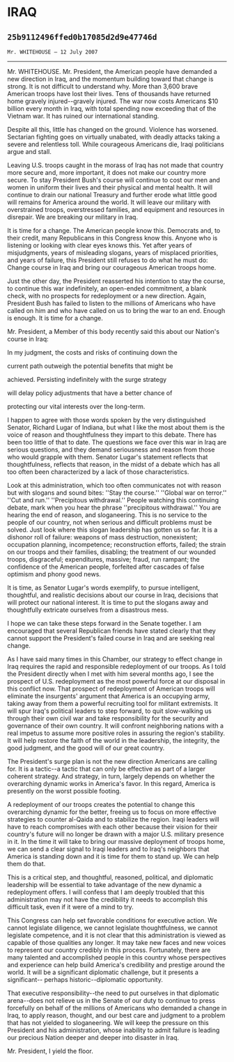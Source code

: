 # IRAQ
## `25b9112496ffed0b17085d2d9e47746d`
`Mr. WHITEHOUSE — 12 July 2007`

---


Mr. WHITEHOUSE. Mr. President, the American people have demanded a 
new direction in Iraq, and the momentum building toward that change is 
strong. It is not difficult to understand why. More than 3,600 brave 
American troops have lost their lives. Tens of thousands have returned 
home gravely injured--gravely injured. The war now costs Americans $10 
billion every month in Iraq, with total spending now exceeding that of 
the Vietnam war. It has ruined our international standing.

Despite all this, little has changed on the ground. Violence has 
worsened. Sectarian fighting goes on virtually unabated, with deadly 
attacks taking a severe and relentless toll. While courageous Americans 
die, Iraqi politicians argue and stall.

Leaving U.S. troops caught in the morass of Iraq has not made that 
country more secure and, more important, it does not make our country 
more secure. To stay President Bush's course will continue to cost our 
men and women in uniform their lives and their physical and mental 
health. It will continue to drain our national Treasury and further 
erode what little good will remains for America around the world. It 
will leave our military with overstrained troops, overstressed 
families, and equipment and resources in disrepair. We are breaking our 
military in Iraq.

It is time for a change. The American people know this. Democrats 
and, to their credit, many Republicans in this Congress know this. 
Anyone who is listening or looking with clear eyes knows this. Yet 
after years of misjudgments, years of misleading slogans, years of 
misplaced priorities, and years of failure, this President still 
refuses to do what he must do: Change course in Iraq and bring our 
courageous American troops home.

Just the other day, the President reasserted his intention to stay 
the course, to continue this war indefinitely, an open-ended 
commitment, a blank check, with no prospects for redeployment or a new 
direction. Again, President Bush has failed to listen to the millions 
of Americans who have called on him and who have called on us to bring 
the war to an end. Enough is enough. It is time for a change.

Mr. President, a Member of this body recently said this about our 
Nation's course in Iraq:




 In my judgment, the costs and risks of continuing down the 


 current path outweigh the potential benefits that might be 


 achieved. Persisting indefinitely with the surge strategy 


 will delay policy adjustments that have a better chance of 


 protecting our vital interests over the long-term.


I happen to agree with those words spoken by the very distinguished 
Senator, Richard Lugar of Indiana, but what I like the most about them 
is the voice of reason and thoughtfulness they impart to this debate. 
There has been too little of that to date. The questions we face over 
this war in Iraq are serious questions, and they demand seriousness and 
reason from those who would grapple with them. Senator Lugar's 
statement reflects that thoughtfulness, reflects that reason, in the 
midst of a debate which has all too often been characterized by a lack 
of those characteristics.

Look at this administration, which too often communicates not with 
reason but with slogans and sound bites: ''Stay the course.'' ''Global 
war on terror.'' ''Cut and run.'' ''Precipitous withdrawal.'' People 
watching this continuing debate, mark when you hear the phrase 
''precipitous withdrawal.'' You are hearing the end of reason, and 
sloganeering. This is no service to the people of our country, not when 
serious and difficult problems must be solved. Just look where this 
slogan leadership has gotten us so far. It is a dishonor roll of 
failure: weapons of mass destruction, nonexistent; occupation planning, 
incompetence; reconstruction efforts, failed; the strain on our troops 
and their families, disabling; the treatment of our wounded troops, 
disgraceful; expenditures, massive; fraud, run rampant; the confidence 
of the American people, forfeited after cascades of false optimism and 
phony good news.

It is time, as Senator Lugar's words exemplify, to pursue 
intelligent, thoughtful, and realistic decisions about our course in 
Iraq, decisions that will protect our national interest. It is time to 
put the slogans away and thoughtfully extricate ourselves from a 
disastrous mess.

I hope we can take these steps forward in the Senate together. I am 
encouraged that several Republican friends have stated clearly that 
they cannot support the President's failed course in Iraq and are 
seeking real change.

As I have said many times in this Chamber, our strategy to effect 
change in Iraq requires the rapid and responsible redeployment of our 
troops. As I told the President directly when I met with him several 
months ago, I see the prospect of U.S. redeployment as the most 
powerful force at our disposal in this conflict now. That prospect of 
redeployment of American troops will eliminate the insurgents' argument 
that America is an occupying army, taking away from them a powerful 
recruiting tool for militant extremists. It will spur Iraq's political 
leaders to step forward, to quit slow-walking us through their own 
civil war and take responsibility for the security and governance of 
their own country. It will confront neighboring nations with a real 
impetus to assume more positive roles in assuring the region's 
stability. It will help restore the faith of the world in the 
leadership, the integrity, the good judgment, and the good will of our 
great country.

The President's surge plan is not the new direction Americans are 
calling for. It is a tactic--a tactic that can only be effective as 
part of a larger coherent strategy. And strategy, in turn, largely 
depends on whether the overarching dynamic works in America's favor. In 
this regard, America is presently on the worst possible footing.

A redeployment of our troops creates the potential to change this 
overarching dynamic for the better, freeing us to focus on more 
effective strategies to counter al-Qaida and to stabilize the region. 
Iraqi leaders will have to reach compromises with each other because 
their vision for their country's future will no longer be drawn with a 
major U.S. military presence in it. In the time it will take to bring 
our massive deployment of troops home, we can send a clear signal to 
Iraqi leaders and to Iraq's neighbors that America is standing down and 
it is time for them to stand up. We can help them do that.

This is a critical step, and thoughtful, reasoned, political, and 
diplomatic leadership will be essential to take advantage of the new 
dynamic a redeployment offers. I will confess that I am deeply troubled 
that this administration may not have the credibility it needs to 
accomplish this difficult task, even if it were of a mind to try.

This Congress can help set favorable conditions for executive action. 
We cannot legislate diligence, we cannot legislate thoughtfulness, we 
cannot legislate competence, and it is not clear that this 
administration is viewed as capable of those qualities any longer. It 
may take new faces and new voices to represent our country credibly in 
this process. Fortunately, there are many talented and accomplished 
people in this country whose perspectives and experience can help build 
America's credibility and prestige around the world. It will be a 
significant diplomatic challenge, but it presents a significant--
perhaps historic--diplomatic opportunity.

That executive responsibility--the need to put ourselves in that 
diplomatic arena--does not relieve us in the Senate of our duty to 
continue to press forcefully on behalf of the millions of Americans who 
demanded a change in Iraq, to apply reason, thought, and our best care 
and judgment to a problem that has not yielded to sloganeering. We will 
keep the pressure on this President and his administration, whose 
inability to admit failure is leading our precious Nation deeper and 
deeper into disaster in Iraq.

Mr. President, I yield the floor.